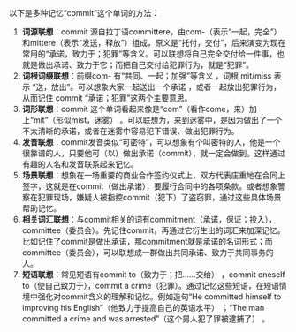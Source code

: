 以下是多种记忆“commit”这个单词的方法：
1. **词源联想**：commit 源自拉丁语committere，由com-（表示“一起，完全”）和mittere（表示“发送，释放”）组成，原义是“托付，交付”，后来演变为现在常用的“承诺，致力于；犯罪”等含义。可以联想将自己完全交付给一件事，也就是做出承诺、致力于它；而把自己交付给犯罪行为，就是“犯罪”。
2. **词根词缀联想**：前缀com- 有“共同、一起；加强”等含义 ，词根 mit/miss 表示 “送，放出”。可以想象大家一起送出一个承诺 ，或者一起放出犯罪行为，从而记住 commit “承诺；犯罪”这两个主要意思。
3. **词形联想**：commit 这个单词看起来像是“com”（看作come，来）加上“mit”（形似mist，迷雾） 。可以联想为，来到迷雾中，是因为做出了一个不太清晰的承诺，或者在迷雾中容易犯下错误、做出犯罪行为。 
4. **发音联想**：commit发音类似“可密特”，可以想象有个叫密特的人，他是一个很靠谱的人，只要他可（以）做出承诺（commit），就一定会做到。这样通过有趣的人名和发音联系起来记忆。
5. **场景联想**：想象在一场重要的商业合作签约仪式上，双方代表庄重地在合同上签字，这就是在commit（做出承诺），要履行合同中的各项条款。或者想象警察在犯罪现场，嫌疑人被指控commit（犯下）了盗窃罪，通过这些具体场景帮助记忆。 
6. **相关词汇联想**：与commit相关的词有commitment（承诺，保证；投入），committee（委员会）。先记住commit，再通过它衍生出的词汇来加深记忆。比如记住了commit是做出承诺，那commitment就是承诺的名词形式；而committee（委员会），可以联想成一群做出共同承诺、致力于共同事务的人。 
7. **短语联想**：常见短语有commit to（致力于；把……交给） ，commit oneself to（使自己致力于），commit a crime（犯罪）。通过记忆这些短语，在短语情境中强化对commit含义的理解和记忆。例如造句“He committed himself to improving his English”（他致力于提高自己的英语水平） ；“The man committed a crime and was arrested”（这个男人犯了罪被逮捕了） 。 